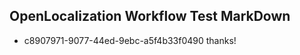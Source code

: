 ## OpenLocalization Workflow Test MarkDown
* c8907971-9077-44ed-9ebc-a5f4b33f0490 thanks!

<!--HONumber=Aug16_HO3-->



